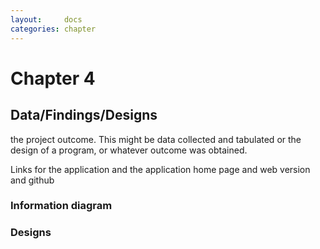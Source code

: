 ```yaml
---
layout:     docs
categories: chapter
---
```


# Chapter 4

## Data/Findings/Designs

the project outcome. This might be data collected and tabulated or the design of
a program, or whatever outcome was obtained.

Links for the application and the application home page and web version and github

### Information diagram

### Designs
